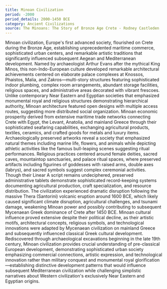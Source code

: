 ```yaml
---
title: Minoan Civilization
period: -2000
period_details: 2000-1450 BCE
category: Ancient Civilizations
source: The Minoans: The Story of Bronze Age Crete - Rodney Castleden
---
```

Minoan civilization, Europe's first advanced society, flourished on Crete during the Bronze Age, establishing unprecedented maritime commerce, sophisticated urban centers, and remarkable artistic traditions that significantly influenced subsequent Aegean and Mediterranean development. Named by archaeologist Arthur Evans after the mythical King Minos, this non-Indo-European culture developed remarkable architectural achievements centered on elaborate palace complexes at Knossos, Phaistos, Malia, and Zakros—multi-story structures featuring sophisticated indoor plumbing, complex room arrangements, abundant storage facilities, religious spaces, and administrative areas decorated with vibrant frescoes. Unlike contemporary Near Eastern and Egyptian societies that emphasized monumental royal and religious structures demonstrating hierarchical authority, Minoan architecture featured open designs with multiple access routes, suggesting more distributed social organization. Minoan economic prosperity derived from extensive maritime trade networks connecting Crete with Egypt, the Levant, Anatolia, and mainland Greece through their sophisticated seafaring capabilities, exchanging agricultural products, textiles, ceramics, and crafted goods for metals and luxury items. Archaeologically preserved artworks reveal a society that emphasized natural themes including marine life, flowers, and animals while depicting athletic activities like the famous bull-leaping scenes suggesting ritual performances. Religious practices centered around female deities, sacred caves, mountaintop sanctuaries, and palace ritual spaces, where preserved artifacts including figurines of goddesses with raised arms, double axes (labrys), and sacred symbols suggest complex ceremonial activities. Though their Linear A script remains undeciphered, preserved administrative tablets demonstrate sophisticated record-keeping systems documenting agricultural production, craft specialization, and resource distribution. The civilization experienced dramatic disruption following the massive Thera (Santorini) volcanic eruption around 1600 BCE, which likely caused significant climate disruption, agricultural challenges, and tsunami damage, weakening Minoan power and possibly contributing to subsequent Mycenaean Greek dominance of Crete after 1450 BCE. Minoan cultural influence proved extensive despite their political decline, as their artistic motifs, architectural concepts, religious symbols, and technological innovations were adapted by Mycenaean civilization on mainland Greece and subsequently influenced classical Greek cultural development. Rediscovered through archaeological excavations beginning in the late 19th century, Minoan civilization provides crucial understanding of pre-classical European development, demonstrating sophisticated urban society emphasizing commercial connections, artistic expression, and technological innovation rather than military conquest and monumental royal glorification—establishing distinctive development patterns that would influence subsequent Mediterranean civilization while challenging simplistic narratives about Western civilization's exclusively Near Eastern and Egyptian origins. 